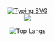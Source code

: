 
<div align="center"> <a href="https://git.io/typing-svg"><img src="https://readme-typing-svg.demolab.com?font=Fira+Code&weight=600&size=26&pause=1000&color=5209F7&center=true&vCenter=true&random=false&width=435&lines=Code+for+Cable+Dynamics+!!" alt="Typing SVG" /></a>



<div align="center"> <img src="https://metrics.lecoq.io/Lin912?template=classic&config.timezone=Asia%2FShanghai"> </div>

![Top Langs](https://github-readme-stats.vercel.app/api/top-langs/?username=Lin912&layout=compact&theme=tokyonight)





